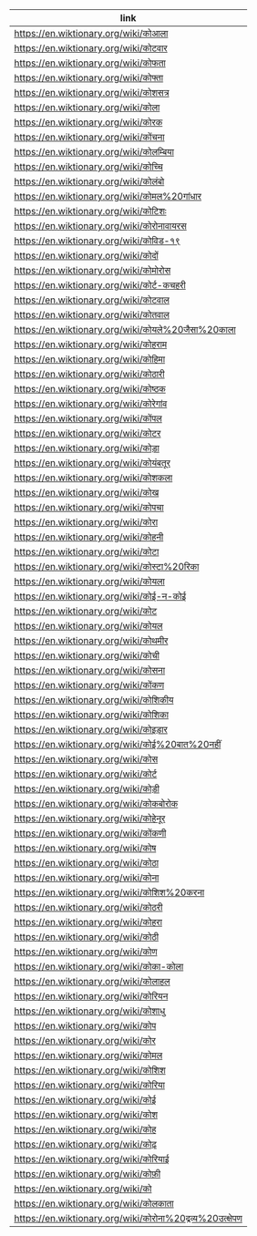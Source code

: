 |link|
|----|
|https://en.wiktionary.org/wiki/कोआला|
|https://en.wiktionary.org/wiki/कोटवार|
|https://en.wiktionary.org/wiki/कोफता|
|https://en.wiktionary.org/wiki/कोफ्ता|
|https://en.wiktionary.org/wiki/कोशसत्र|
|https://en.wiktionary.org/wiki/कोला|
|https://en.wiktionary.org/wiki/कोरक|
|https://en.wiktionary.org/wiki/कोंचना|
|https://en.wiktionary.org/wiki/कोलम्बिया|
|https://en.wiktionary.org/wiki/कोच्चि|
|https://en.wiktionary.org/wiki/कोलंबो|
|https://en.wiktionary.org/wiki/कोमल%20गांधार|
|https://en.wiktionary.org/wiki/कोटिशः|
|https://en.wiktionary.org/wiki/कोरोनावायरस|
|https://en.wiktionary.org/wiki/कोविड-१९|
|https://en.wiktionary.org/wiki/कोदों|
|https://en.wiktionary.org/wiki/कोमोरोस|
|https://en.wiktionary.org/wiki/कोर्ट-कचहरी|
|https://en.wiktionary.org/wiki/कोटवाल|
|https://en.wiktionary.org/wiki/कोतवाल|
|https://en.wiktionary.org/wiki/कोयले%20जैसा%20काला|
|https://en.wiktionary.org/wiki/कोहराम|
|https://en.wiktionary.org/wiki/कोहिमा|
|https://en.wiktionary.org/wiki/कोठारी|
|https://en.wiktionary.org/wiki/कोष्ठक|
|https://en.wiktionary.org/wiki/कोरेगांव|
|https://en.wiktionary.org/wiki/कोंपल|
|https://en.wiktionary.org/wiki/कोटर|
|https://en.wiktionary.org/wiki/कोड़ा|
|https://en.wiktionary.org/wiki/कोयंबतूर|
|https://en.wiktionary.org/wiki/कोशकला|
|https://en.wiktionary.org/wiki/कोख|
|https://en.wiktionary.org/wiki/कोपचा|
|https://en.wiktionary.org/wiki/कोरा|
|https://en.wiktionary.org/wiki/कोहनी|
|https://en.wiktionary.org/wiki/कोटा|
|https://en.wiktionary.org/wiki/कोस्टा%20रिका|
|https://en.wiktionary.org/wiki/कोयला|
|https://en.wiktionary.org/wiki/कोई-न-कोई|
|https://en.wiktionary.org/wiki/कोट|
|https://en.wiktionary.org/wiki/कोयल|
|https://en.wiktionary.org/wiki/कोथमीर|
|https://en.wiktionary.org/wiki/कोची|
|https://en.wiktionary.org/wiki/कोसना|
|https://en.wiktionary.org/wiki/कोंकण|
|https://en.wiktionary.org/wiki/कोशिकीय|
|https://en.wiktionary.org/wiki/कोशिका|
|https://en.wiktionary.org/wiki/कोइड़ार|
|https://en.wiktionary.org/wiki/कोई%20बात%20नहीं|
|https://en.wiktionary.org/wiki/कोस|
|https://en.wiktionary.org/wiki/कोर्ट|
|https://en.wiktionary.org/wiki/कोड़ी|
|https://en.wiktionary.org/wiki/कोकबोरोक|
|https://en.wiktionary.org/wiki/कोहेनूर|
|https://en.wiktionary.org/wiki/कोंकणी|
|https://en.wiktionary.org/wiki/कोष|
|https://en.wiktionary.org/wiki/कोठा|
|https://en.wiktionary.org/wiki/कोना|
|https://en.wiktionary.org/wiki/कोशिश%20करना|
|https://en.wiktionary.org/wiki/कोठरी|
|https://en.wiktionary.org/wiki/कोहरा|
|https://en.wiktionary.org/wiki/कोठी|
|https://en.wiktionary.org/wiki/कोण|
|https://en.wiktionary.org/wiki/कोका-कोला|
|https://en.wiktionary.org/wiki/कोलाहल|
|https://en.wiktionary.org/wiki/कोरियन|
|https://en.wiktionary.org/wiki/कोशाधु|
|https://en.wiktionary.org/wiki/कोप|
|https://en.wiktionary.org/wiki/कोर|
|https://en.wiktionary.org/wiki/कोमल|
|https://en.wiktionary.org/wiki/कोशिश|
|https://en.wiktionary.org/wiki/कोरिया|
|https://en.wiktionary.org/wiki/कोई|
|https://en.wiktionary.org/wiki/कोश|
|https://en.wiktionary.org/wiki/कोह|
|https://en.wiktionary.org/wiki/कोढ़|
|https://en.wiktionary.org/wiki/कोरियाई|
|https://en.wiktionary.org/wiki/कोफ़ी|
|https://en.wiktionary.org/wiki/को|
|https://en.wiktionary.org/wiki/कोलकाता|
|https://en.wiktionary.org/wiki/कोरोना%20द्रव्य%20उत्क्षेपण|
